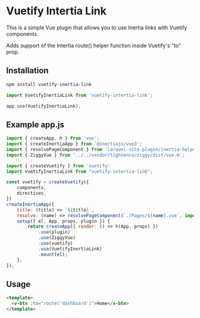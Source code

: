 # Vuetify Intertia Link
This is a simple Vue plugin that allows you to use Inertia links with Vuetify components.

Adds support of the Intertia route() helper function inside Vuetify's "to" prop.

## Installation

```bash
npm install vuetify-inertia-link
```

```javascript
import VuetifyInertiaLink from 'vuetify-intertia-link';

app.use(VuetifyInertiaLink);
```

## Example app.js
```javascript
import { createApp, h } from 'vue';
import { createInertiaApp } from '@inertiajs/vue3';
import { resolvePageComponent } from 'laravel-vite-plugin/inertia-helpers';
import { ZiggyVue } from '../../vendor/tightenco/ziggy/dist/vue.m';

import { createVuetify } from 'vuetify'
import VuetifyInertiaLink from "vuetify-intertia-link";

const vuetify = createVuetify({
    components,
    directives,
})
createInertiaApp({
    title: (title) => `${title}`,
    resolve: (name) => resolvePageComponent(`./Pages/${name}.vue`, import.meta.glob('./Pages/**/*.vue')),
    setup({ el, App, props, plugin }) {
        return createApp({ render: () => h(App, props) })
            .use(plugin)
            .use(ZiggyVue)
            .use(vuetify)
            .use(VuetifyInertiaLink)
            .mount(el);
    },
});
```


## Usage
```html
<template>
  <v-btn :to="route('dashboard')">Home</v-btn>
</template>
```